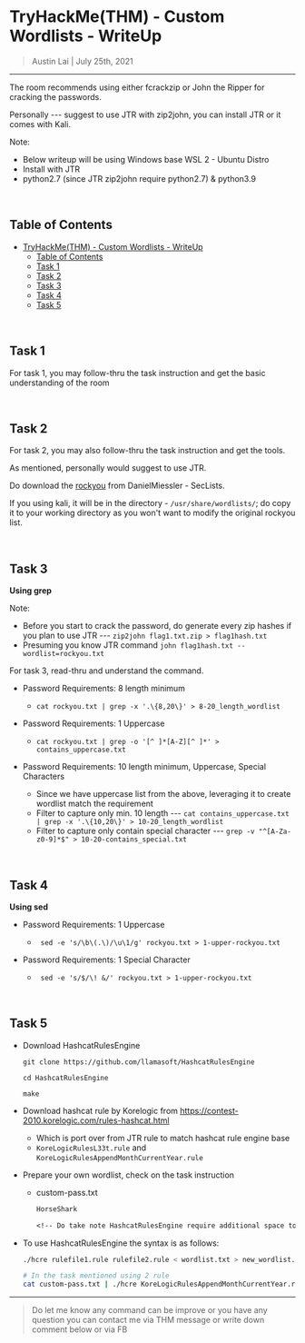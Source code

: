 
# TryHackMe(THM) - Custom Wordlists - WriteUp

> Austin Lai | July 25th, 2021

---

<!-- Description -->

The room recommends using either fcrackzip or John the Ripper for cracking the passwords.

Personally --- suggest to use JTR with zip2john, you can install JTR or it comes with Kali.

Note:

  - Below writeup will be using Windows base WSL 2 - Ubuntu Distro
  - Install with JTR
  - python2.7 (since JTR zip2john require python2.7) & python3.9

<!-- Description -->

<br />

## Table of Contents

<!-- TOC -->

- [TryHackMe(THM) - Custom Wordlists - WriteUp](#tryhackmethm---custom-wordlists---writeup)
    - [Table of Contents](#table-of-contents)
    - [Task 1](#task-1)
    - [Task 2](#task-2)
    - [Task 3](#task-3)
    - [Task 4](#task-4)
    - [Task 5](#task-5)

<!-- /TOC -->

<br />

## Task 1

For task 1, you may follow-thru the task instruction and get the basic understanding of the room

<br />

## Task 2

For task 2, you may also follow-thru the task instruction and get the tools.

As mentioned, personally would suggest to use JTR.

Do download the [rockyou](https://github.com/danielmiessler/SecLists/blob/master/Passwords/Leaked-Databases/rockyou.txt.tar.gz) from DanielMiessler - SecLists.

If you using kali, it will be in the directory - ` /usr/share/wordlists/ `; do copy it to your working directory as you won't want to modify the original rockyou list.

<br />

## Task 3

**Using grep**

Note:
- Before you start to crack the password, do generate every zip hashes if you plan to use JTR --- ` zip2john flag1.txt.zip > flag1hash.txt `
- Presuming you know JTR command ` john flag1hash.txt --wordlist=rockyou.txt `

For task 3, read-thru and understand the command.

- Password Requirements: 8 length minimum
  - ` cat rockyou.txt | grep -x '.\{8,20\}' > 8-20_length_wordlist `

- Password Requirements: 1 Uppercase
  - ` cat rockyou.txt | grep -o '[^ ]*[A-Z][^ ]*' > contains_uppercase.txt `

- Password Requirements: 10 length minimum, Uppercase, Special Characters
  - Since we have uppercase list from the above, leveraging it to create wordlist match the requirement
  - Filter to capture only min. 10 length --- ` cat contains_uppercase.txt | grep -x '.\{10,20\}' > 10-20_length_wordlist `
  - Filter to capture only contain special character --- ` grep -v "^[A-Za-z0-9]*$" > 10-20-contains_special.txt `

<br />

## Task 4

**Using sed**

- Password Requirements: 1 Uppercase
  - ` sed -e 's/\b\(.\)/\u\1/g' rockyou.txt > 1-upper-rockyou.txt` 

- Password Requirements: 1 Special Character
  - ` sed -e 's/$/\! &/' rockyou.txt > 1-upper-rockyou.txt` 

<br />

## Task 5

- Download HashcatRulesEngine

  ```
  git clone https://github.com/llamasoft/HashcatRulesEngine

  cd HashcatRulesEngine 

  make
  ```

- Download hashcat rule by Korelogic from https://contest-2010.korelogic.com/rules-hashcat.html
  - Which is port over from JTR rule to match hashcat rule engine base
  - `KoreLogicRulesL33t.rule` and `KoreLogicRulesAppendMonthCurrentYear.rule`

- Prepare your own wordlist, check on the task instruction
  - custom-pass.txt

    ```txt
    HorseShark 

    <!-- Do take note HashcatRulesEngine require additional space to each line when you create inital wordlist before passing it to HashcatRulesEngine --->
    ```

- To use HashcatRulesEngine the syntax is as follows:

  ```bash
  ./hcre rulefile1.rule rulefile2.rule < wordlist.txt > new_wordlist.txt

  # In the task mentioned using 2 rule
  cat custom-pass.txt | ./hcre KoreLogicRulesAppendMonthCurrentYear.rule KoreLogicRulesL33t.rule > new-custom-pass.txt
  ```

---

> Do let me know any command can be improve or you have any question you can contact me via THM message or write down comment below or via FB



